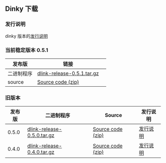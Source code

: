 ## Dinky 下载

### 发行说明

dinky 版本的[发行说明](/zh-CN/release_notes/dinky-0.5.1.md)

### 当前稳定版本 0.5.1

| 发布版     | 链接                                                         |      |
| ---------- | ------------------------------------------------------------ | ---- |
| 二进制程序 | [dlink-release-0.5.1.tar.gz](https://github.com/DataLinkDC/dlink/releases/download/0.5.1/dlink-release-0.5.1.tar.gz) |      |
| source     | [Source code (zip)](https://github.com/DataLinkDC/dlink/archive/refs/tags/0.5.1.zip) |      |

### 旧版本

| 发布版 | 二进制程序                                                   | Source                                                       | 发行说明 |
| ------ | ------------------------------------------------------------ | ------------------------------------------------------------ | -------- |
| 0.5.0  | [dlink-release-0.5.0.tar.gz](https://github.com/DataLinkDC/dlink/releases/download/0.5.0/dlink-release-0.5.0.tar.gz) | [Source code (zip)](https://github.com/DataLinkDC/dlink/archive/refs/tags/0.5.0.zip) | [发行说明](/zh-CN/release_notes/dinky-0.5.0.md) |
| 0.4.0  | [dlink-release-0.4.0.tar.gz](https://github.com/DataLinkDC/dlink/releases/download/0.4.0/dlink-release-0.4.0.tar.gz) | [Source code (zip)](https://github.com/DataLinkDC/dlink/archive/refs/tags/0.4.0.zip) | [发行说明](/zh-CN/release_notes/dinky-0.4.0.md) |

